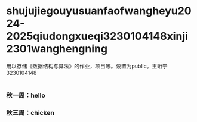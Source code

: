 # shujujiegouyusuanfaofwangheyu2024-2025qiudongxueqi3230104148xinji2301wanghengning
用以存储《数据结构与算法》的作业，项目等。设置为public。王珩宁3230104148
#
##
### 秋一周：hello  
### 秋三周：chicken      